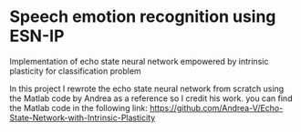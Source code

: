 # Speech emotion recognition using ESN-IP
Implementation of echo state neural network empowered by intrinsic plasticity for classification problem 

In this project I rewrote the echo state neural network from scratch using the Matlab code by Andrea as a reference so I credit his work.
you can find the Matlab code in the following link:
https://github.com/Andrea-V/Echo-State-Network-with-Intrinsic-Plasticity



